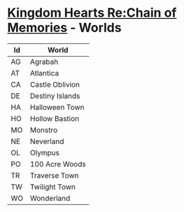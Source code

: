 # [Kingdom Hearts Re:Chain of Memories](index.md) - Worlds

| Id | World           |
|----|-----------------|
| AG | Agrabah         |
| AT | Atlantica       |
| CA | Castle Oblivion |
| DE | Destiny Islands |
| HA | Halloween Town  |
| HO | Hollow Bastion  |
| MO | Monstro         |
| NE | Neverland       |
| OL | Olympus         |
| PO | 100 Acre Woods  |
| TR | Traverse Town   |
| TW | Twilight Town   |
| WO | Wonderland      |

